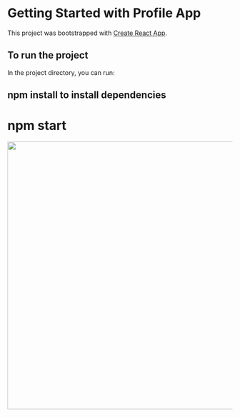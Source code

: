 # Getting Started with Profile App

This project was bootstrapped with [Create React App](https://github.com/facebook/create-react-app).

## To run the project

In the project directory, you can run:

## npm install to install dependencies
# npm start

<img src = "screenshot/profile-app.png" height="600">
